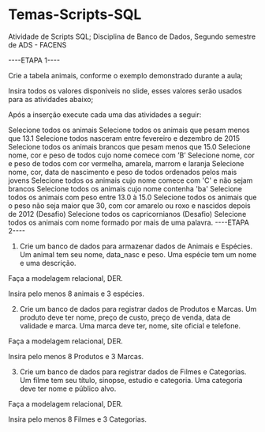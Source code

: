# Temas-Scripts-SQL
Atividade de Scripts SQL; Disciplina de Banco de Dados, Segundo semestre de ADS - FACENS

----ETAPA 1----

Crie a tabela animais, conforme o exemplo demonstrado durante a aula;

Insira todos os valores disponíveis no slide, esses valores serão usados para as atividades abaixo;

Após a inserção execute cada uma das atividades a seguir:

Selecione todos os animais
Selecione todos os animais que pesam menos que 13.1
Selecione todos nasceram entre fevereiro e dezembro de 2015
Selecione todos os animais brancos que pesam menos que 15.0
Selecione nome, cor e peso de todos cujo nome comece com ’B’
Selecione nome, cor e peso de todos com cor vermelha, amarela, marrom e laranja
Selecione nome, cor, data de nascimento e peso de todos ordenados pelos mais jovens
Selecione todos os animais cujo nome comece com 'C' e não sejam brancos
Selecione todos os animais cujo nome contenha 'ba'
Selecione todos os animais com peso entre 13.0 à 15.0
Selecione todos os animais que o peso não seja maior que 30, com cor amarelo ou roxo e nascidos depois de 2012
(Desafio) Selecione todos os capricornianos
(Desafio) Selecione todos os animais com nome formado por mais de uma palavra.
----ETAPA 2----

1) Crie um banco de dados para armazenar dados de Animais e Espécies. Um animal tem seu nome, data_nasc e peso. Uma espécie tem um nome e uma descrição.

Faça a modelagem relacional, DER.

Insira pelo menos 8 animais e 3 espécies.

2) Crie um banco de dados para registrar dados de Produtos e Marcas. Um produto deve ter nome, preço de custo, preço de venda, data de validade e marca. Uma marca deve ter, nome, site oficial e telefone.

Faça a modelagem relacional, DER.

Insira pelo menos 8 Produtos e 3 Marcas.

3) Crie um banco de dados para registrar dados de Filmes e Categorias. Um filme tem seu título, sinopse, estudio e categoria. Uma categoria deve ter nome e público alvo.

Faça a modelagem relacional, DER.

Insira pelo menos 8 Filmes e 3 Categorias.
